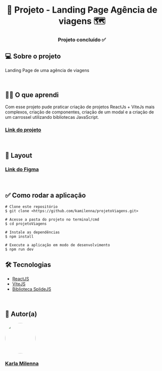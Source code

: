 <h1 align="center"> 🛫 Projeto - Landing Page Agência de viagens 🗺️</h1>

<h3 align="center"> 
	Projeto concluído ✅
</h3>

<h2>💻 Sobre o projeto</h2>
<p>Landing Page de uma agência de viagens</p> 

<br>

<h2>👩‍🎓 O que aprendi</h2>
Com esse projeto pude praticar criação de projetos ReactJs + ViteJs mais complexos, criação de componentes, criação de um modal e a criação de um carrossel utilizando bibliotecas JavaScript.

<h3><strong><a href="#https://tour-viagens.netlify.app/">Link do projeto</a></strong></h3>

<br>

<h2>🎨 Layout</h2>
<h3><strong><a href="https://www.figma.com/file/OquvQBGQbJiCxkPVU5tNWH/Projeto-viagens?node-id=0%3A1&t=U7EECwtciekzGnnN-1">Link do Figma</a></strong></h3>

<br>

<h2>✅ Como rodar a aplicação</h2>

```
# Clone este repositório
$ git clone <https://github.com/kamilenna/projetoViagens.git>

# Acesse a pasta do projeto no terminal/cmd
$ cd projetoViagens

# Instale as dependências
$ npm install

# Execute a aplicação em modo de desenvolvimento
$ npm run dev
```


<h2>🛠 Tecnologias</h2>
<ul>
    <li><a href="https://pt-br.reactjs.org/">ReactJS</a></li>
    <li><a href="https://vitejs.dev/">ViteJS</a></li>
    <li><a href="https://splidejs.com/">Biblioteca SplideJS</a></li>
</ul>

<br>

<h2>🦸 Autor(a)</h2>
<a href="https://karlamilenna.netlify.app/">
 <img style="border-radius: 50%;" src="https://avatars.githubusercontent.com/u/62101215?v=4" width="100px;" alt=""/>
 <br />
 <h3><b>Karla Milenna</b></h3></a>
